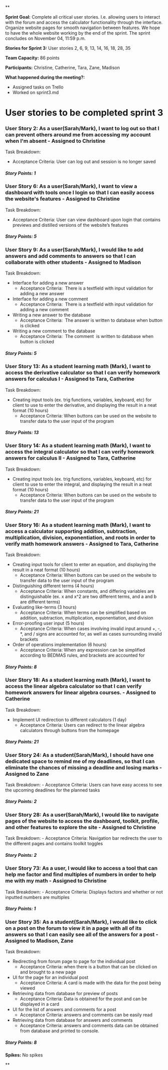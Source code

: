 
**

**Sprint Goal:** Complete all critical user stories. I.e. allowing users to interact with the forum and access the calculator functionality through the interface. Organize website pages for smooth navigation between features. We hope to have the whole website working by the end of the sprint. The sprint concludes on November 04, 11:59 p.m.

**Stories for Sprint 3:** User stories 2, 6, 9, 13, 14, 16, 18, 28, 35

**Team Capacity:** 86 points

**Participants:** Christine, Catherine, Tara, Zane, Madison

**What happened during the meeting?:** 

-   Assigned tasks on Trello
-   Worked on sprint3.md 
    

  

# **User stories to be completed sprint 3**


### User Story 2: As a user(Sarah/Mark), I want to log out so that I can prevent others around me from accessing my account when I'm absent - Assigned to Christine

Task Breakdown:
-   Acceptance Criteria: User can log out and session is no longer saved
    
##### Story Points: 1


### User Story 6: As a user(Sarah/Mark), I want to view a dashboard with tools once I login so that I can easily access the website's features - Assigned to Christine

Task Breakdown:
-   Acceptance Criteria: User can view dashboard upon login that contains previews and distilled versions of the website’s features

##### Story Points: 5


### User Story 9: As a user(Sarah/Mark), I would like to add answers and add comments to answers so that I can collaborate with other students - Assigned to Madison

Task Breakdown:
-   Interface for adding a new answer
	-   Acceptance Criteria:  There is a textfield with input validation for adding a new answer
-   Interface for adding a new comment
    -   Acceptance Criteria:  There is a textfield with input validation for adding a new comment
-   Writing a new answer to the database
	-   Acceptance Criteria:  The answer is written to database when button is clicked
-   Writing a new comment to the database
	-   Acceptance Criteria:  The comment  is written to database when button is clicked
    
##### Story Points: 5


### User Story 13: As a student learning math (Mark), I want to access the derivative calculator so that I can verify homework answers for calculus I - Assigned to Tara, Catherine

Task Breakdown:
-   Creating input tools (ex. trig functions, variables, keyboard, etc) for client to use to enter the derivative, and displaying the result in a neat format (10 hours) 
	-   Acceptance Criteria: When buttons can be used on the website to transfer data to the user input of the program
    
##### Story Points: 13


### User Story 14: As a student learning math (Mark), I want to access the integral calculator so that I can verify homework answers for calculus II - Assigned to Tara, Catherine

Task Breakdown:
-   Creating input tools (ex. trig functions, variables, keyboard, etc) for client to use to enter the integral, and displaying the result in a neat format (10 hours) 
	-   Acceptance Criteria: When buttons can be used on the website to transfer data to the user input of the program

##### Story Points: 21

  
### User Story 16: As a student learning math (Mark), I want to access a calculator supporting addition, subtraction, multiplication, division, exponentiation, and roots in order to verify math homework answers - Assigned to Tara, Catherine

Task Breakdown:
-   Creating input tools for client to enter an equation, and displaying the result in a neat format (10 hours)
	-   Acceptance Criteria: When buttons can be used on the website to transfer data to the user input of the program
-   Distinguishing different terms (4 hours)
	- Acceptance Criteria: When constants, and differing variables are distinguishable (ex. x and x^2 are two different terms, and a and b are different terms)
-   Evaluating like-terms (3 hours)    
	-   Acceptance Criteria: When terms can be simplified based on addition, subtraction, multiplication, exponentiation, and division
-   Error-proofing user input (5 hours)
	-   Acceptance Criteria: When cases involving invalid input around +, -, *, and / signs are accounted for, as well as cases surrounding invalid brackets
-   Order of operations implementation (6 hours)
	-   Acceptance Criteria: When any expression can be simplified according to BEDMAS rules, and brackets are accounted for
##### Story Points: 8
  

### User Story 18: As a student learning math (Mark), I want to access the linear algebra calculator so that I can verify homework answers for linear algebra courses. - Assigned to Catherine

Task Breakdown:
-   Implement UI redirection to different calculators (1 day)
	-   Acceptance Criteria: Users can redirect to the linear algebra calculators through buttons from the homepage

##### Story Points: 21
  

### User Story 24: As a student(Sarah/Mark), I should have one dedicated space to remind me of my deadlines, so that I can eliminate the chances of missing a deadline and losing marks - Assigned to Zane

Task Breakdown:
	-   Acceptance Criteria: Users can have easy access to see the upcoming deadlines for the planned tasks    
##### Story Points: 2

  
### User Story 28: As a user(Sarah/Mark), I would like to navigate pages of the website to access the dashboard, toolkit, profile, and other features to explore the site - Assigned to Christine

Task Breakdown:
	-   Acceptance Criteria: Navigation bar redirects the user to the different pages and contains toolkit toggles
    
##### Story Points: 2

### User Story 73: As a user, I would like to access a tool that can help me factor and find multiples of numbers in order to help me with my math - Assigned to Christine

Task Breakdown:
	-   Acceptance Criteria: Displays factors and whether or not inputted numbers are multiples
    
##### Story Points: 1 


### User Story 35: As a student(Sarah/Mark), I would like to click on a post on the forum to view it in a page with all of its answers so that I can easily see all of the answers for a post - Assigned to Madison, Zane

Task Breakdown:
-   Redirecting from forum page to page for the individual post
	-   Acceptance Criteria: when there is a button that can be clicked on and brought to a new page
-   UI for the page for an individual post
	-   Acceptance Criteria: A card is made with the data for the post being viewed
-   Retrieving data from database for preview of posts
	-   Acceptance Criteria: Data is obtained for the post and can be displayed in a card
-   UI for the list of answers and comments for a post
	-   Acceptance Criteria: answers and comments can be easily read
-   Retrieving data from database for answers and comments 
	-   Acceptance Criteria: answers and comments data can be obtained from database and printed to console.
##### Story Points: 8

  

**Spikes:** No spikes

**
